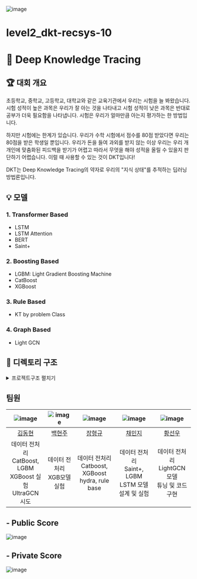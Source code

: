 ![image](https://github.com/boostcampaitech5/level2_dkt-recsys-10/assets/60868825/85290ef4-003a-4add-8f3c-188565d2a3c0)



# level2_dkt-recsys-10

# 💯 Deep Knowledge Tracing

## 🏆 대회 개요

초등학교, 중학교, 고등학교, 대학교와 같은 교육기관에서 우리는 시험을 늘 봐왔습니다. 시험 성적이 높은 과목은 우리가 잘 아는 것을 나타내고 시험 성적이 낮은 과목은 반대로 공부가 더욱 필요함을 나타냅니다. 시험은 우리가 얼마만큼 아는지 평가하는 한 방법입니다.

하지만 시험에는 한계가 있습니다. 우리가 수학 시험에서 점수를 80점 받았다면 우리는 80점을 받은 학생일 뿐입니다. 우리가 돈을 들여 과외를 받지 않는 이상 우리는 우리 개개인에 맞춤화된 피드백을 받기가 어렵고 따라서 무엇을 해야 성적을 올릴 수 있을지 판단하기 어렵습니다. 이럴 때 사용할 수 있는 것이 DKT입니다!

DKT는 Deep Knowledge Tracing의 약자로 우리의 "지식 상태"를 추적하는 딥러닝 방법론입니다.

## 💡 모델

### 1. Transformer Based

- LSTM
- LSTM Attention
- BERT
- Saint+

### 2. Boosting Based

- LGBM: Light Gradient Boosting Machine
- CatBoost
- XGBoost

### 3. Rule Based

- KT by problem Class

### 4. Graph Based

- Light GCN

## 📂 디렉토리 구조

<details>
<summary>프로젝트구조 펼치기</summary>
<div markdown="1">

```
  ...
```

</div>
</details>

## 팀원
| ![image](https://github.com/boostcampaitech5/level2_dkt-recsys-10/assets/60868825/20b1b5d9-4dbf-488c-b372-ea9aea769007) | ![image](https://github.com/boostcampaitech5/level2_dkt-recsys-10/assets/60868825/3030492b-2ce4-4595-a8f0-8f290ad90710) | ![image](https://github.com/boostcampaitech5/level2_dkt-recsys-10/assets/60868825/d6128d5f-3070-40c0-8713-a9e16a3c6cbd) | ![image](https://github.com/boostcampaitech5/level2_dkt-recsys-10/assets/60868825/c5a917b0-cc39-4dba-a1e3-2335e1e4a1bf) | ![image](https://github.com/boostcampaitech5/level2_dkt-recsys-10/assets/60868825/4ac6cbcc-4c7c-4c6f-ba21-e94c70bb4ea9) |
| :----------------------------------------------------------: | :----------------------------------------------------------: | :----------------------------------------------------------: | :----------------------------------------------------------: | :----------------------------------------------------------: |
|             [김동현](https://github.com/llsy159)             |          [백현주](https://github.com/alexandra9975)          |           [장형규](https://github.com/BrotherGyu)            |            [채민지](https://github.com/chaemj97)             |        [황선우](https://github.com/Vintage-lavender)         |
| 데이터 전처리<br /> CatBoost, LGBM<br /> XGBoost 실험<br />UltraGCN 시도 |               데이터 전처리<br />XGB모델 실험                |  데이터 전처리<br />Catboost, XGBoost<br />hydra, rule base  | 데이터 전처리<br />Saint+, LGBM<br />LSTM 모델 설계 및 실험  |   데이터 전처리<br />LightGCN 모델<br />튜닝 및 코드 구현    |

## \- Public Score
![image](https://github.com/boostcampaitech5/level2_dkt-recsys-10/assets/60868825/84cd04d6-6f9d-479e-9e86-45912180798a)

## \- Private Score
![image](https://github.com/boostcampaitech5/level2_dkt-recsys-10/assets/60868825/22f7c891-7321-4871-9425-8fdbdfcec45f)

